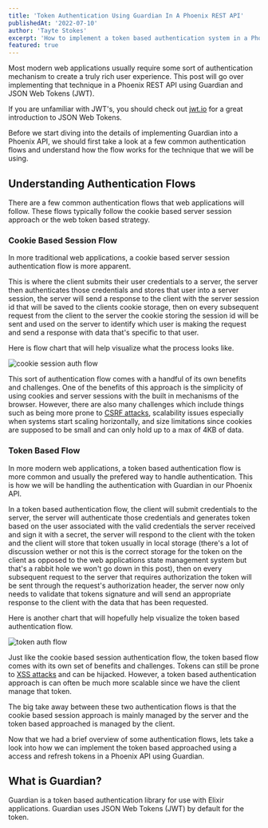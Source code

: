 ```yaml
---
title: 'Token Authentication Using Guardian In A Phoenix REST API'
publishedAt: '2022-07-10'
author: 'Tayte Stokes'
excerpt: 'How to implement a token based authentication system in a Phoenix REST API using Guardian'
featured: true
---
```


Most modern web applications usually require some sort of authentication mechanism to create a truly rich user experience. This post will go over implementing that technique in a Phoenix REST API using Guardian and JSON Web Tokens (JWT).

If you are unfamiliar with JWT's, you should check out [jwt.io](https://jwt.io/introduction/) for a great introduction to JSON Web Tokens.

Before we start diving into the details of implementing Guardian into a Phoenix API, we should first take a look at a few common authentication flows and understand how the flow works for the technique that we will be using.

## Understanding Authentication Flows

There are a few common authentication flows that web applications will follow. These flows typically follow the cookie based server session approach or the web token based strategy.

### Cookie Based Session Flow

In more traditional web applications, a cookie based server session authentication flow is more apparent.

This is where the client submits their user credentials to a server, the server then authenticates those credentials and stores that user into a server session, the server will send a response to the client with the server session id that will be saved to the clients cookie storage, then on every subsequent request from the client to the server the cookie storing the session id will be sent and used on the server to identify which user is making the request and send a response with data that's specific to that user.

Here is flow chart that will help visualize what the process looks like.

![cookie session auth flow](/session-auth-flow.png)

This sort of authentication flow comes with a handful of its own benefits and challenges. One of the benefits of this approach is the simplicity of using cookies and server sessions with the built in mechanisms of the browser. However, there are also many challenges which include things such as being more prone to [CSRF attacks](https://owasp.org/www-community/attacks/csrf), scalability issues especially when systems start scaling horizontally, and size limitations since cookies are supposed to be small and can only hold up to a max of 4KB of data.

### Token Based Flow

In more modern web applications, a token based authentication flow is more common and usually the prefered way to handle authentication. This is how we will be handling the authentication with Guardian in our Phoenix API.

In a token based authentication flow, the client will submit credentials to the server, the server will authenticate those credentials and generates token based on the user associated with the valid credentials the server received and sign it with a secret, the server will respond to the client with the token and the client will store that token usually in local storage (there's a lot of discussion wether or not this is the correct storage for the token on the client as opposed to the web applications state management system but that's a rabbit hole we won't go down in this post), then on every subsequent request to the server that requires authorization the token will be sent through the request's authorization header, the server now only needs to validate that tokens signature and will send an appropriate response to the client with the data that has been requested.

Here is another chart that will hopefully help visualize the token based authentication flow.

![token auth flow](/token-auth-flow.png)

Just like the cookie based session authentication flow, the token based flow comes with its own set of benefits and challenges. Tokens can still be prone to [XSS attacks](https://owasp.org/www-community/attacks/xss/) and can be hijacked. However, a token based authentication approach is can often be much more scalable since we have the client manage that token.

The big take away between these two authentication flows is that the cookie based session approach is mainly managed by the server and the token based approached is managed by the client.

Now that we had a brief overview of some authentication flows, lets take a look into how we can implement the token based approached using a access and refresh tokens in a Phoenix API using Guardian.

## What is Guardian?

Guardian is a token based authentication library for use with Elixir applications. Guardian uses JSON Web Tokens (JWT) by default for the token.
